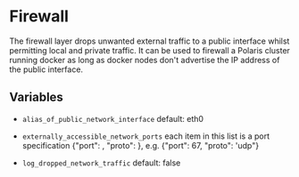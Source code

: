 # Firewall

The firewall layer drops unwanted external traffic to a public interface whilst
permitting local and private traffic.  It can be used to firewall a Polaris
cluster running docker as long as docker nodes don't advertise the IP address
of the public interface.

## Variables

- `alias_of_public_network_interface` default: eth0

- `externally_accessible_network_ports` each item in this list is a port
  specification {"port": <int>, "proto": <string>}, e.g. {"port": 67, "proto":
'udp"}

- `log_dropped_network_traffic` default: false
